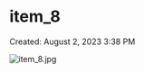 # item_8

Created: August 2, 2023 3:38 PM

![item_8.jpg](item_8%2051132be74d1b46c2ba6759991a11a2ce/item_8.jpg)